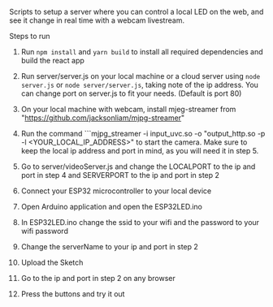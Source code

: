 Scripts to setup a server where you can control a local LED on the web, and see it change in real time with a webcam livestream.

Steps to run
1. Run ```npm install``` and ```yarn build``` to install all required dependencies and build the react app

2. Run server/server.js on your local machine or a cloud server using ```node server.js``` or ```node server/server.js```, taking note of the ip address. You can change port on server.js to fit your needs. (Default is port 80)

3. On your local machine with webcam, install mjeg-streamer from "https://github.com/jacksonliam/mjpg-streamer"

4. Run the command ```mjpg_streamer -i input_uvc.so -o "output_http.so -p <PORT> -l <YOUR_LOCAL_IP_ADDRESS>" to start the camera. Make sure to keep the local ip address and port in mind, as you will need it in step 5.

5. Go to server/videoServer.js and change the LOCALPORT to the ip and port in step 4 and SERVERPORT to the ip and port in step 2

6. Connect your ESP32 microcontroller to your local device

7. Open Arduino application and open the ESP32LED.ino

8. In ESP32LED.ino change the ssid to your wifi and the password to your wifi password

9. Change the serverName to your ip and port in step 2

10. Upload the Sketch

11. Go to the ip and port in step 2 on any browser

12. Press the buttons and try it out
